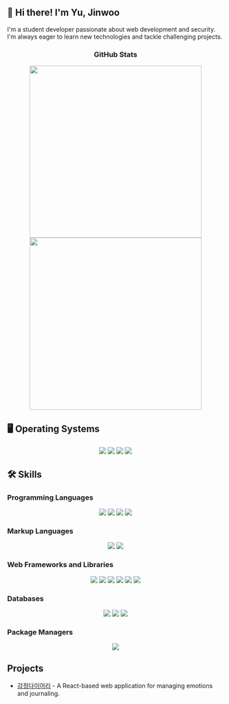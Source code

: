 ## 👋 Hi there! I'm Yu, Jinwoo

I'm a student developer passionate about web development and security. I'm always eager to learn new technologies and tackle challenging projects.

<div align="center">

### GitHub Stats

<p align="center"> 
  <img src="https://github-readme-stats.vercel.app/api?username=jin182&theme=vue&show_icons=true&count_private=true&hide=contribs&bg_color=00000000&text_color=777" width="400" /> 
  <img style="width: 400px; border: none;" src="https://github-readme-stats.vercel.app/api/top-langs/?username=jin182&layout=compact&theme=tokyonight" /> 
</p>

</div>

## 🖥️ Operating Systems

### 

<div align="center">
  <img src="https://img.shields.io/badge/macOS-000000?style=flat-square&logo=apple&logoColor=white" />
  <img src="https://img.shields.io/badge/Ubuntu-E95420?style=flat-square&logo=ubuntu&logoColor=white" />
  <img src="https://img.shields.io/badge/Kali_Linux-557C94?style=flat-square&logo=kali-linux&logoColor=white" />
  <img src="https://img.shields.io/badge/Windows-0078D6?style=flat-square&logo=windows&logoColor=white" />
</div>

## 🛠️ Skills

### Programming Languages

<div align="center">
  <img src="https://img.shields.io/badge/C-00538C?style=flat-square&logo=C&logoColor=white" />
  <img src="https://img.shields.io/badge/Java-007396?style=flat-square&logo=Java&logoColor=white" />
  <img src="https://img.shields.io/badge/golang-00ADD8?style=flat-square&logo=go&logoColor=white" />
  <img src="https://img.shields.io/badge/javascript-F7DF1E?style=flat-square&logo=javascript&logoColor=black" />
</div>

### Markup Languages

<div align="center">
  <img src="https://img.shields.io/badge/html5-E34F26?style=flat-square&logo=html5&logoColor=white" />
  <img src="https://img.shields.io/badge/css-1572B6?style=flat-square&logo=css3&logoColor=white" />
</div>

### Web Frameworks and Libraries

<div align="center">
  <img src="https://img.shields.io/badge/express-000000?style=flat-square&logo=express&logoColor=white" />
  <img src="https://img.shields.io/badge/react-7BB4E3?style=flat-square&logo=react&logoColor=white" />
  <img src="https://img.shields.io/badge/EJS-52B0E7?style=flat-square&label=EJS" />
  <img src="https://img.shields.io/badge/bulma-00D1B2?style=flat-square&logo=bulma&logoColor=white" />
  <img src="https://img.shields.io/badge/bootstrap-7952B3?style=flat-square&logo=bootstrap&logoColor=white" />
  <img src="https://img.shields.io/badge/Vite.js-646CFF?style=flat-square&logo=vite&logoColor=white" />
</div>

### Databases

<div align="center">
  <img src="https://img.shields.io/badge/MySQL-4479A1?style=flat-square&logo=mysql&logoColor=white" />
  <img src="https://img.shields.io/badge/MongoDB-47A248?style=flat-square&logo=mongodb&logoColor=#47A248" />
  <img src="https://img.shields.io/badge/mongoose-880000?style=flat-square&logo=mongoose&logoColor=white" />
</div>

### Package Managers

<div align="center">
  <img src="https://img.shields.io/badge/npm-CB3837?style=flat-square&logo=npm&logoColor=white" />
</div>




## Projects

- [감정다이어리](https://jinwoo-react-project1.web.app/) - A React-based web application for managing emotions and journaling.
